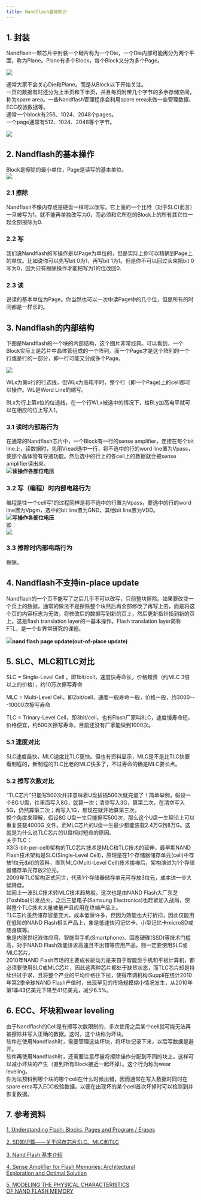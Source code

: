 ```yaml
---
title: Nandflash基础知识
---
```


## 1. 封装

Nandflash一颗芯片中封装一个硅片称为一个Die，一个Die内部可能再分为两个平面，称为Plane。Plane有多个Block，每个Block又分为多个Page。

![](/assets/nand-flash-die-layout.png)

通常大家不会关心Die和Plane。而是从Block以下开始关注。  
一页的数据有时还分为上半页和下半页，并且每页附带几个字节的多余存储空间，称为spare area。一些Nandflash管理程序会利用spare erea来做一些管理数据、ECC校验数据等。  
通常一个block有256、1024、2048个pages。  
一个page通常有512、1024、2048等个字节。  

![](/assets/2vdf3phSdKcGP5c7tDkl_nand_structure.png)

## 2. Nandflash的基本操作

Block是擦除的最小单位，Page是读写的基本单位。  
![](/assets/nand-flash-blocks-pages-program-erases.jpg)

### 2.1 擦除

Nandflash不像内存或是硬盘一样可以改写。它上面的一个比特（对于SLC\)而言）一旦被写为1，就不能再单独改写为0，而必须和它所在的Block上的所有其它位一起全部擦除为0.

### 2.2 写

我们说Nandflash的写操作是以Page为单位的，但是实际上你可以精确到Page上的单位。比如说你可以先写bit 0为1，再写bit 1为1。但是你不可以回过头来把bit 0写为0，因为只有擦除操作才能把写为1的位改回0.

### 2.3 读

说读的基本单位为Page。你当然也可以一次中读Page中的几个位，但是所有的时间都是一样长的。

## 3. Nandflash的内部结构

下图是Nandflash的一个块的内部结构，这个图片非常经典。可以看到，一个Block实际上是芯片中晶体管组成的一个阵列。而一个Page才是这个阵列的一个行或是行的一部分，即一行可能又分成多个Page。  

![](/assets/lp8RT.jpg)

WLx为第x行的行选线，但WLx为高电平时，整个行（即一个Page\)上的cell都可以操作。WL是Word Line的缩写。

BLx为行上第x位的位选线，在一个行WLx被选中的情况下，给BLy加高电平就可以在相应的位上写入1。

### 3.1 读时内部路行为

在通常的Nandflash芯片中，一个Block有一行的sense amplifier，连接在每个bit line上，读数据时，先用Vread选中一行，将不选中的行的word line置为Vpass，使那个晶体管有导通功能。然后选中的行上的各cell上的数据就会被sense amplifier读出来。  
![](/assets/未命名.png)**读操作各部位电压**

### 3.2 写（编程）时内部电路行为

编程是往一个cell写1的过程同样是将不选中的行置为Vpass，要选中的行的word line置为Vpgm，选中的bit line置为GND，其他bit line置为VDD。  
![](/assets/未命名1.png)**写操作各部位电压**  
即：  
![](/assets/3.png)

### 3.3 擦除时内部电路行为

擦除。

## 4. Nandflash不支持in-place update

Nandflash的一个页不能写了之后几乎不可以改写，只前整块擦除。如果要改变一个页上的数据，通常的做法不是擦除整个块然后再全部修改了再写上去，而是将这个页的内容标志为无效，将修改后的数据写到新的页上，然后更新指针指到新的页上。这是flash translation layer的一基本操作。Flash translation layer简称FTL，是一个业界常研究的课题。

![](/assets/nand-flash-page-update.jpg)**nand flash page update\(out-of-place update\)**

## 5. SLC、MLC和TLC对比

SLC = Single-Level Cell ，即1bit/cell，速度快寿命长，价格超贵（约MLC 3倍以上的价格），约10万次擦写寿命

MLC = Multi-Level Cell，即2bit/cell，速度一般寿命一般，价格一般，约3000---10000次擦写寿命

TLC = Trinary-Level Cell，即3bit/cell，也有Flash厂家叫8LC，速度慢寿命短，价格便宜，约500次擦写寿命，目前还没有厂家能做到1000次。

### 5.1 速度对比

SLC速度最快，MLC速度比TLC更快。但也有资料显示，MLC是不是比TLC快要看制程的，新制程的TLC比老的MLC快多了，不过寿命的确是MLC要长点。

### 5.2 擦写次数对比

“TLC芯片”只能写500次并非意味着U盘拔插500次就完蛋了！简单举例，假设一个8G U盘，往里面写入8G，就算一次；清空写入3G，算第二次，在清空写入5G，仍然算第二次；再写入1G，那现在就开始算第三次。  
换个角度来理解，假设8G U盘一生只能擦写500次，那么这个U盘一生理论上可以重复装载4000G 文件。而MLC芯片的U盘一生最少都能装载2.4万G到8万G。这就是为什么说TLC芯片的U盘相对短命的原因。  
关于TLC：  
X3\(3-bit-per-cell\)架构的TLC芯片技术是MLC和TLC技术的延伸，最早期NAND Flash技术架构是SLC\(Single-Level Cell\)，原理是在1个存储器储存单元\(cell\)中存放1位元\(bit\)的资料，直到MLC\(Multi-Level Cell\)技术接棒后，架构演进为1个存储器储存单元存放2位元。   
2009年TLC架构正式问世，代表1个存储器储存单元可存放3位元，成本进一步大幅降低。  
如同上一波SLC技术转MLC技术趋势般，这次也是由NAND Flash大厂东芝\(Toshiba\)引发战火，之后三星电子\(Samsung Electronics\)也赶紧加入战局，使得整个TLC技术大量被量产且应用在终端产品上。  
TLC芯片虽然储存容量变大，成本低廉许多，但因为效能也大打折扣，因此仅能用在低阶的NAND Flash相关产品上，象是低速快闪记忆卡、小型记忆卡microSD或随身碟等。  
象是内嵌世纪液体应用、智能型手机\(Smartphone\)、固态硬碟\(SSD\)等技术门槛高，对于NAND Flash效能讲求高速且不出错等应用产品，则一定要使用SLC或MLC芯片。  
2010年NAND Flash市场的主要成长驱动力是来自于智能型手机和平板计算机，都必须要使用SLC或MLC芯片，因此这两种芯片都处于缺货状态，而TLC芯片却是持续供过于求，且将整个产业的平均价格往下拉，使得市调机构iSuppli在统计2010年第2季全球NAND Flash产值时，出现罕见的市场规模缩小情况发生，从2010年第1季43亿美元下降至41亿美元，减少6.5%。

## 6. ECC、坏块和wear leveling

由于Nandflash的Cell是有擦写次数限制的，多次使用之后某个cell就可能无法再被擦除并写入正确的数据。这时，这个块称为坏块。  
软件在使用Nandflash时，需要管理这些坏块，将坏块记录下来，以后写数据是避开。  
软件再使用Nandflash时，还需要注意尽量将擦除操作分配到不同的块上。这样可以减小坏块的产生（直到所有Block接近一起坏掉）。这个行为称为wear leveling。  
你为法预料到哪个块的哪个cell在什么时候出错，因而通常在写入数据时同时在spare erea写入ECC校验数据，以便在出现坏的某个cell首次坏掉时可以检测到并恢复数据。

## 7. 参考资料

[1. Understanding Flash: Blocks, Pages and Program / Erases](https://flashdba.com/2014/06/20/understanding-flash-blocks-pages-and-program-erases/)

[2. SD知识篇——关于闪存芯片SLC、MLC和TLC](http://bbs.ixpub.net/thread-9814705-1-1.html)

[3. Nand Flash 基本介紹](http://cmchao.logdown.com/posts/60216)

[4. Sense Amplifier for Flash Memories: Architectural  
Exploration and Optimal Solution](https://repository.iiitd.edu.in/jspui/bitstream/123456789/377/1/MT13156.pdf)

[5. MODELING THE PHYSICAL CHARACTERISTICS  
OF NAND FLASH MEMORY](http://itzbhushan.gitlab.io/files/Thesis.pdf)

